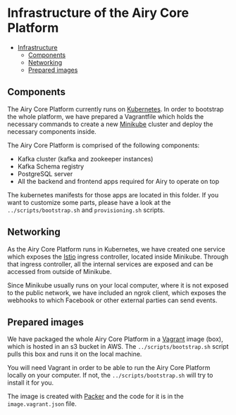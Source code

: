 # Infrastructure of the Airy Core Platform

- [Infrastructure](#infrastructure-of-the-airy-core-platform)
  - [Components](#components)
  - [Networking](#networking)
  - [Prepared images](#prepared-images)


## Components

The Airy Core Platform currently runs on [Kubernetes](https://kubernetes.io/). In order to bootstrap the whole platform, we have prepared a Vagrantfile which holds the necessary commands to create a new [Minikube](https://kubernetes.io/docs/setup/learning-environment/minikube/) cluster and deploy the necessary components inside.

The Airy Core Platform is comprised of the following components:
- Kafka cluster (kafka and zookeeper instances)
- Kafka Schema registry
- PostgreSQL server
- All the backend and frontend apps required for Airy to operate on top

The kubernetes manifests for those apps are located in this folder. If you want to customize some parts, please have a look at the `../scripts/bootstrap.sh` and `provisioning.sh` scripts.


## Networking

As the Airy Core Platform runs in Kubernetes, we have created one service which exposes the [Istio](https://istio.io/) ingress controller, located inside Minikube. Through that ingress controller, all the internal services are exposed and can be accessed from outside of Minikube.

Since Minikube usually runs on your local computer, where it is not exposed to the public network, we have included an ngrok client, which exposes the webhooks to which Facebook or other external parties can send events.


## Prepared images

We have packaged the whole Airy Core Platform in a [Vagrant](https://www.vagrantup.com/) image (box), which is hosted in an s3 bucket in AWS. The `../scripts/bootstrap.sh` script pulls this box and runs it on the local machine.

You will need Vagrant in order to be able to run the Airy Core Platform locally on your computer. If not, the `../scripts/bootstrap.sh` will try to install it for you.

The image is created with [Packer](https://www.packer.io/) and the code for it is in the `image.vagrant.json` file.
